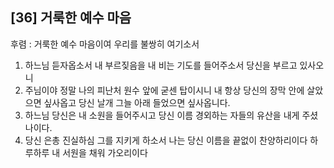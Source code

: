 ## [36] 거룩한 예수 마음

후렴 : 거룩한 예수 마음이여 우리를 불쌍히 여기소서
1) 하느님 듣자옵소서 내 부르짖음을 내 비는 기도를 들어주소서 당신을 부르고 있사오니
2) 주님이야 정말 나의 피난처 원수 앞에 굳센 탑이시니 내 항상 당신의 장막 안에 살았으면 싶사옵고 당신 날개 그늘 아래 들었으면 싶사옵니다.
3) 하느님 당신은 내 소원을 들어주시고 당신 이름 경외하는 자들의 유산을 내게 주셨나이다.
4) 당신 은총 진실하심 그를 지키게 하소서 나는 당신 이름을 끝없이 찬양하리이다 하루하루 내 서원을 채워 가오리이다
